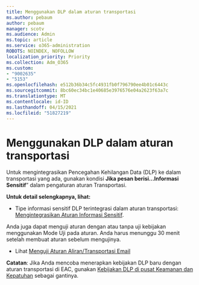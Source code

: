 ```yaml
---
title: Menggunakan DLP dalam aturan transportasi
ms.author: pebaum
author: pebaum
manager: scotv
ms.audience: Admin
ms.topic: article
ms.service: o365-administration
ROBOTS: NOINDEX, NOFOLLOW
localization_priority: Priority
ms.collection: Adm_O365
ms.custom:
- "9002635"
- "5153"
ms.openlocfilehash: e512b36b34c5fc4931fb0f796790ee4b01c6443c
ms.sourcegitcommit: 8bc60ec34bc1e40685e3976576e04a2623f63a7c
ms.translationtype: MT
ms.contentlocale: id-ID
ms.lasthandoff: 04/15/2021
ms.locfileid: "51827219"
---
```

# <a name="using-dlp-in-transport-rules"></a>Menggunakan DLP dalam aturan transportasi

Untuk mengintegrasikan Pencegahan Kehilangan Data (DLP) ke dalam transportasi yang ada, gunakan kondisi **Jika pesan berisi...Informasi Sensitif**” dalam pengaturan aturan Transportasi.

**Untuk detail selengkapnya, lihat:**

- Tipe informasi sensitif DLP terintegrasi dalam aturan transportasi: [Mengintegrasikan Aturan Informasi Sensitif](https://docs.microsoft.com/exchange/security-and-compliance/data-loss-prevention/integrate-sensitive-information-rules).

Anda juga dapat menguji aturan dengan atau tanpa uji kebijakan menggunakan Mode Uji pada aturan.  Anda harus menunggu 30 menit setelah membuat aturan sebelum mengujinya.

- Lihat [Menguji Aturan Aliran/Transportasi Email](https://docs.microsoft.com/exchange/security-and-compliance/mail-flow-rules/test-mail-flow-rules)

**Catatan**: Jika Anda mencoba menerapkan kebijakan DLP baru dengan aturan transportasi di EAC, gunakan [Kebijakan DLP di pusat Keamanan dan Kepatuhan](https://docs.microsoft.com/microsoft-365/compliance/data-loss-prevention-policies?view=o365-worldwide) sebagai gantinya.
